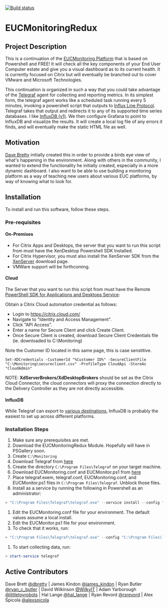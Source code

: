 [![Build status](https://ci.appveyor.com/api/projects/status/2vqac71nlbma0vx2?svg=true)](https://ci.appveyor.com/project/littletoyrobots/eucmonitoringredux)

# EUCMonitoringRedux

## Project Description

This is a continuation of the [EUCMonitoring Platform](http://bretty.me.uk/free-citrix-xendesktop-7-monitoring-platform/) that is based on Powershell and FREE! It will check all the key components of your End User Computer estate and give you a visual dashboard as to its current health. It is currently focused on Citrix but will eventually be branched out to cover VMware and Microsoft Technologies.

This continuation is organized in such a way that you could take advantage of the [Telegraf](https://www.influxdata.com/time-series-platform/telegraf/) agent for collecting and reporting metrics. In its simplest form, the telegraf agent works like a scheduled task running every 5 minutes, invoking a powershell script that outputs to [Influx Line Protocol](https://docs.influxdata.com/influxdb/v1.7/write_protocols/line_protocol_tutorial/). Telegraf takes that output and redirects it to any of its supported time series databases. I like [InfluxDB (v1)](https://www.influxdata.com/products/influxdb-overview/). We then configure Grafana to point to InfluxDB and visualize the results. It will create a local log file of any errors it finds, and will eventually make the static HTML file as well.

## Motivation

[Dave Bretty](https://bretty.me.uk) initially created this in order to provide a birds eye view of what's happening in the environment. Along with others in the community, I wanted to extend the functionality he initially created, especially in a more dynamic dashboard. I also want to be able to use building a monitoring platform as a way of teaching new users about various EUC platforms, by way of knowing what to look for.

## Installation

To install and run this software, follow these steps.

### Pre-requisites

#### On-Premises

- For Citrix Apps and Desktops, the server that you want to run this script from must have the XenDesktop Powershell SDK Installed.
- For Citrix Hypervisor, you must also install the XenServer SDK from the [XenServer](https://www.citrix.com/downloads/xenserver/product-software.html) download page.
- VMWare support will be forthcoming.

#### Cloud

The Server that you want to run this script from must have the Remote [PowerShell SDK for Applications and Desktops Service](http://download.apps.cloud.com/CitrixPoshSdk.exe):

Obtain a Citrix Cloud automation credential as follows:

- Login to <https://citrix.cloud.com/>
- Navigate to "Identity and Access Management".
- Click "API Access".
- Enter a name for Secure Client and click Create Client.
- Once Secure Client is created, download Secure Client Credentials file (ie. downloaded to C:\Monitoring)

Note the Customer ID located in this same page, this is case senstitive.

```
Set-XDCredentials -CustomerId "%Customer ID%" -SecureClientFile "C:\Monitoring\secureclient.csv" -ProfileType CloudApi -StoreAs "CloudAdmin"
```

NOTE: **XdServerBrokers/XdDesktopBrokers** should be set as the Citrix Cloud Connector, the cloud connectors will proxy the connection directly to the Delivery Controller as they are not directly accessible.

#### InfluxDB

While Telegraf can export to [various destinations](https://github.com/influxdata/telegraf#output-plugins), InfluxDB is probably the easiest to set up across different platforms.

### Installation Steps

1. Make sure any prerequisites are met.
1. Download the EUCMonitoringRedux Module. Hopefully will have in PSGallery soon.
1. Create `C:\Monitoring`
1. Download Telegraf from [here](https://portal.influxdata.com/downloads)
1. Create the directory `C:\Program Files\Telegraf` on your target machine.
1. Download EUCMonitoring.conf and EUCMonitor.ps1 from [here](https://github.com/littletoyrobots/EUCMonitoringRedux/tree/master/Config)
1. Place telegraf.exem, telegraf.conf, EUCMonitoring.conf, and EUCMonitor.ps1 files in `C:\Program Files\Telegraf`. Unblock those files.
1. Install as a service by running the following in Powershell as an administrator:

```powershell
> "C:\Program Files\Telegraf\telegraf.exe" --service install --config "C:\Program  Files\Telegraf\EUCMonitoring.conf"
```

1. Edit the EUCMonitoring.conf file for your environment. The default values assume a local install.
1. Edit the EUCMonitor.ps1 file for your environment.
1. To check that it works, run:

```powershell
> "C:\Program Files\Telegraf\telegraf.exe" --config "C:\Program Files\Telegraf\EUCMonitoring.conf" --test
```

1. To start collecting data, run:

```powershell
> start-service telegraf
```

## Active Contributors

Dave Brett [@dbretty](https://twitter.com/dbretty) | James Kindon [@james_kindon](https://twitter.com/james_kindon) | Ryan Butler [@ryan_c_butler](https://twitter.com/Ryan_C_Butler) | David Wilkinson [@WilkyIT](https://twitter.com/WilkyIT) | Adam Yarborough [@littletoyrobots](https://twitter.com/littletoyrobots) | Hal Lange [@hal_lange](https://twitter.com/hal_lange) | Ryan Revord [@rsrevord](https://twitter.com/rsrevord) | Alex Spicola [@alexspicola](https://twitter.com/AlexSpicola)
